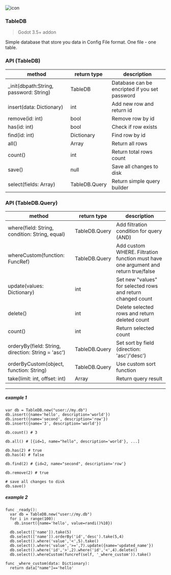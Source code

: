 ![icon](https://user-images.githubusercontent.com/12999437/186977912-32173e22-1325-41bc-94e0-30612efe181e.png)
### TableDB 
> Godot 3.5+ addon

Simple database that store you data in Config File format. One file - one table.

### API (TableDB)

| method  | return type | description |
| ------------- | ------------- | ------------- |
| _init(dbpath:String, password: String)| TableDB | Database can be encripted if you set password |
| insert(data: Dictionary)  | int  | Add new row and return id |
| remove(id: int)  | bool  | Remove row by id  |
| has(id: int)  | bool  | Check if row exists |
| find(id: int)  | Dictionary  | Find row by id |
| all()  | Array  | Return all rows |
| count()  | int  | Return total rows count |
| save()  | null  | Save all changes to disk |
| select(fields: Array)  | TableDB.Query  | Return simple query builder |

### API (TableDB.Query)
| method  | return type | description |
| ------------- | ------------- | ------------- |
| where(field: String, condition: String, equal)  | TableDB.Query | Add filtration condition for query (AND) |
| whereCustom(function: FuncRef)  | TableDB.Query | Add custom WHERE. Filtration function must have one argument and return true/false |
| update(values: Dictionary) | int | Set new "values" for selected rows and return changed count |
| delete() | int | Delete selected rows and return deleted count |
| count() | int | Return selected count |
| orderyBy(field: String, direction: String = 'asc') | TableDB.Query | Set sort by field (direction: 'asc'/'desc') |
| orderByCustom(object, function: String) | TableDB.Query | Use custom sort function |
| take(limit: int, offset: int) | Array | Return query result |

____

##### example 1
```
var db = TableDB.new("user://my.db")
db.insert({name='hello', description='world'})
db.insert({name='second', description='row'})
db.insert({name='3', description='world'})

db.count() # 3

db.all() # [{id=1, name="hello", description='world'}, ...]

db.has(2) # true
db.has(4) # false

db.find(2) # {id=2, name="second", description='row'}

db.remove(2) # true

# save all changes to disk
db.save()
```
##### example 2

```
func _ready():
  var db = TableDB.new("user://my.db")
  for i in range(100):
    db.insert({name='hello', value=randi()%10})

  db.select(['name']).take(5)
  db.select(['name']).orderBy('id','desc').take(5,4)
  db.select().where('value','<',5).take()
  db.select().where('value','>=',7).update({name='updated_name'})
  db.select().where('id','>',2).where('id','<',4).delete()
  db.select().whereCustom(funcref(self, '_where_custom')).take()
    
func _where_custom(data: Dictionary):
  return data["name"]=='hello'
```



